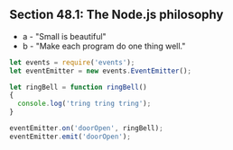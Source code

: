 ## Section 48.1: The Node.js philosophy

- a - "Small is beautiful"
- b - "Make each program do one thing well."

```js
let events = require('events');
let eventEmitter = new events.EventEmitter();

let ringBell = function ringBell()
{
  console.log('tring tring tring');
}

eventEmitter.on('doorOpen', ringBell);
eventEmitter.emit('doorOpen');
```